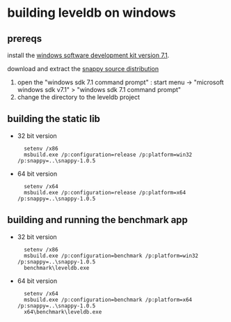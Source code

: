 # building leveldb on windows

## prereqs 

install the [windows software development kit version 7.1](http://www.microsoft.com/downloads/dlx/en-us/listdetailsview.aspx?familyid=6b6c21d2-2006-4afa-9702-529fa782d63b).

download and extract the [snappy source distribution](http://snappy.googlecode.com/files/snappy-1.0.5.tar.gz)

1. open the "windows sdk 7.1 command prompt" :
   start menu -> "microsoft windows sdk v7.1" > "windows sdk 7.1 command prompt"
2. change the directory to the leveldb project

## building the static lib 

* 32 bit version 

        setenv /x86
        msbuild.exe /p:configuration=release /p:platform=win32 /p:snappy=..\snappy-1.0.5

* 64 bit version 

        setenv /x64
        msbuild.exe /p:configuration=release /p:platform=x64 /p:snappy=..\snappy-1.0.5


## building and running the benchmark app

* 32 bit version 

	    setenv /x86
	    msbuild.exe /p:configuration=benchmark /p:platform=win32 /p:snappy=..\snappy-1.0.5
		benchmark\leveldb.exe

* 64 bit version 

	    setenv /x64
	    msbuild.exe /p:configuration=benchmark /p:platform=x64 /p:snappy=..\snappy-1.0.5
	    x64\benchmark\leveldb.exe

